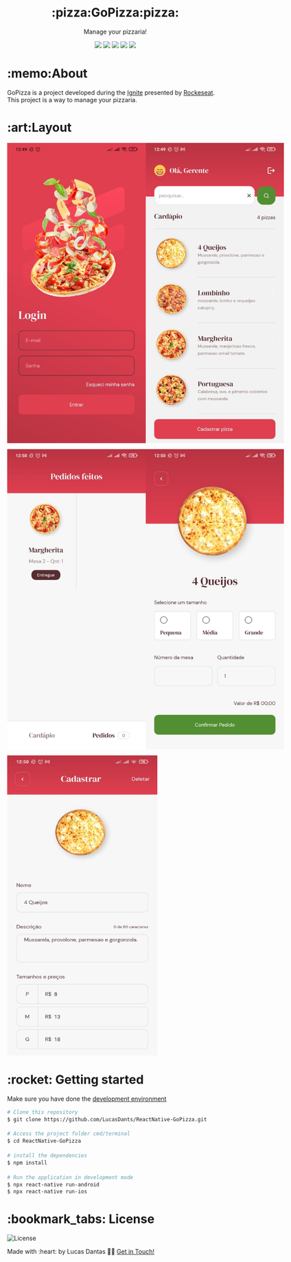
<h1 align="center">:pizza:GoPizza:pizza:</h1>
<p align="center">Manage your pizzaria!</p>

<p align="center">
 <img  src="https://img.shields.io/github/package-json/dependency-version/LucasDants/ReactNative-GoPizza/react">
 <img  src="https://img.shields.io/github/package-json/dependency-version/LucasDants/ReactNative-GoPizza/react-native" >
 <img  src="https://img.shields.io/github/package-json/dependency-version/LucasDants/ReactNative-GoPizza/expo">
 <img  src="https://img.shields.io/github/package-json/dependency-version/LucasDants/ReactNative-GoPizza/@react-native-firebase/app">
 <img  src="https://img.shields.io/github/package-json/dependency-version/LucasDants/ReactNative-GoPizza/styled-components">
</p>

<h1>:memo:About</h1>
<p>GoPizza is a project developed during the <a href="https://rocketseat.com/">Ignite</a> presented by <a href="https://www.linkedin.com/school/rocketseat/">Rockeseat</a>. This project is a way to manage your pizzaria.</p>


<h1>:art:Layout</h1>
<p style="display: flex; flex-direction: row; align: center">
    <img  src="https://github.com/LucasDants/ReactNative-GoPizza/blob/main/screenshots/login.jpeg" width="350px" height="700px" >
  <img  src="https://github.com/LucasDants/ReactNative-GoPizza/blob/main/screenshots/dashboard.jpeg" width="350px" height="700px" >
</p>
<p style="display: flex; flex-direction: row; align: center">
   <img  src="https://github.com/LucasDants/ReactNative-GoPizza/blob/main/screenshots/orders.jpeg" width="350px" height="700px">
  <img  src="https://github.com/LucasDants/ReactNative-GoPizza/blob/main/screenshots/order.jpeg" width="350px" height="700px">
</p>
<p style="display: flex; flex-direction: row; align: center">
   <img  src="https://github.com/LucasDants/ReactNative-GoPizza/blob/main/screenshots/register.jpeg" width="350px" height="700px">
</p>


<h1>:rocket: Getting started</h1>
<p>Make sure you have done the <a href="https://reactnative.dev/docs/environment-setup">development environment</a></p>

```bash
# Clone this repository
$ git clone https://github.com/LucasDants/ReactNative-GoPizza.git

# Access the project folder cmd/terminal
$ cd ReactNative-GoPizza

# install the dependencies
$ npm install

# Run the application in development mode
$ npx react-native run-android
$ npx react-native run-ios


```

<h1>:bookmark_tabs: License</h1>
 <img  src="https://img.shields.io/github/license/LucasDants/ReactNative-GoPizza" alt="License">
 
 <p>Made with :heart: by Lucas Dantas 👋🏽 <a href="https://www.linkedin.com/in/LucasDants/">Get in Touch!</a></p>
